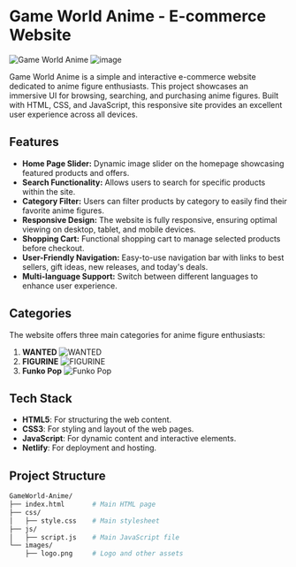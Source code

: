 # Game World Anime - E-commerce Website

![Game World Anime](https://gameworld-anime.netlify.app)
![image](https://github.com/user-attachments/assets/a96bb881-382e-4627-90f1-88a4468eea62)

Game World Anime is a simple and interactive e-commerce website dedicated to anime figure enthusiasts. This project showcases an immersive UI for browsing, searching, and purchasing anime figures. Built with HTML, CSS, and JavaScript, this responsive site provides an excellent user experience across all devices.

## Features

- **Home Page Slider:** Dynamic image slider on the homepage showcasing featured products and offers.
- **Search Functionality:** Allows users to search for specific products within the site.
- **Category Filter:** Users can filter products by category to easily find their favorite anime figures.
- **Responsive Design:** The website is fully responsive, ensuring optimal viewing on desktop, tablet, and mobile devices.
- **Shopping Cart:** Functional shopping cart to manage selected products before checkout.
- **User-Friendly Navigation:** Easy-to-use navigation bar with links to best sellers, gift ideas, new releases, and today's deals.
- **Multi-language Support:** Switch between different languages to enhance user experience.

## Categories

The website offers three main categories for anime figure enthusiasts:

1. **WANTED**
   ![WANTED](https://github.com/user-attachments/assets/231bcdd8-5e19-466d-a051-17150e405306)
2. **FIGURINE**
   ![FIGURINE](https://github.com/user-attachments/assets/c45a7cd8-56e5-4566-8ac3-179ec9510785)
3. **Funko Pop**
   ![Funko Pop](https://github.com/user-attachments/assets/3228b7e6-ce9e-4e47-8be5-b33ed19908f3)

## Tech Stack

- **HTML5**: For structuring the web content.
- **CSS3**: For styling and layout of the web pages.
- **JavaScript**: For dynamic content and interactive elements.
- **Netlify**: For deployment and hosting.

## Project Structure

```bash
GameWorld-Anime/
├── index.html       # Main HTML page
├── css/
│   ├── style.css    # Main stylesheet
├── js/
│   ├── script.js    # Main JavaScript file
└── images/
    ├── logo.png     # Logo and other assets
